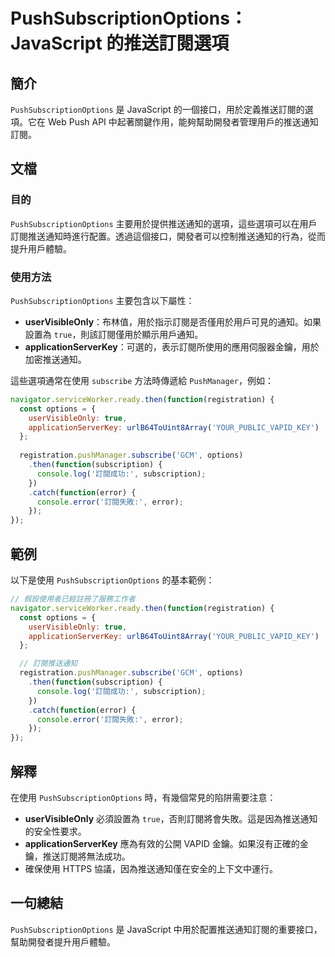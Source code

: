 <!--
Meta Description: # PushSubscriptionOptions：JavaScript 的推送訂閱選項 ## 簡介 `PushSubscriptionOptions` 是 JavaScript 的一個接口，用於定義推送訂閱的選項。它在 Web Push API 中起著關鍵作用，能夠幫助開發者管理用戶的推送通知訂閱...
Meta Keywords: pushsubscriptionoptions, function, error, javascript, uservisibleonly
-->

# PushSubscriptionOptions：JavaScript 的推送訂閱選項

## 簡介
`PushSubscriptionOptions` 是 JavaScript 的一個接口，用於定義推送訂閱的選項。它在 Web Push API 中起著關鍵作用，能夠幫助開發者管理用戶的推送通知訂閱。

## 文檔
### 目的
`PushSubscriptionOptions` 主要用於提供推送通知的選項，這些選項可以在用戶訂閱推送通知時進行配置。透過這個接口，開發者可以控制推送通知的行為，從而提升用戶體驗。

### 使用方法
`PushSubscriptionOptions` 主要包含以下屬性：
- **userVisibleOnly**：布林值，用於指示訂閱是否僅用於用戶可見的通知。如果設置為 `true`，則該訂閱僅用於顯示用戶通知。
- **applicationServerKey**：可選的，表示訂閱所使用的應用伺服器金鑰，用於加密推送通知。

這些選項通常在使用 `subscribe` 方法時傳遞給 `PushManager`，例如：
```javascript
navigator.serviceWorker.ready.then(function(registration) {
  const options = {
    userVisibleOnly: true,
    applicationServerKey: urlB64ToUint8Array('YOUR_PUBLIC_VAPID_KEY')
  };
  
  registration.pushManager.subscribe('GCM', options)
    .then(function(subscription) {
      console.log('訂閱成功:', subscription);
    })
    .catch(function(error) {
      console.error('訂閱失敗:', error);
    });
});
```

## 範例
以下是使用 `PushSubscriptionOptions` 的基本範例：
```javascript
// 假設使用者已經註冊了服務工作者
navigator.serviceWorker.ready.then(function(registration) {
  const options = {
    userVisibleOnly: true,
    applicationServerKey: urlB64ToUint8Array('YOUR_PUBLIC_VAPID_KEY')
  };

  // 訂閱推送通知
  registration.pushManager.subscribe('GCM', options)
    .then(function(subscription) {
      console.log('訂閱成功:', subscription);
    })
    .catch(function(error) {
      console.error('訂閱失敗:', error);
    });
});
```

## 解釋
在使用 `PushSubscriptionOptions` 時，有幾個常見的陷阱需要注意：
- **userVisibleOnly** 必須設置為 `true`，否則訂閱將會失敗。這是因為推送通知的安全性要求。
- **applicationServerKey** 應為有效的公開 VAPID 金鑰。如果沒有正確的金鑰，推送訂閱將無法成功。
- 確保使用 HTTPS 協議，因為推送通知僅在安全的上下文中運行。

## 一句總結
`PushSubscriptionOptions` 是 JavaScript 中用於配置推送通知訂閱的重要接口，幫助開發者提升用戶體驗。